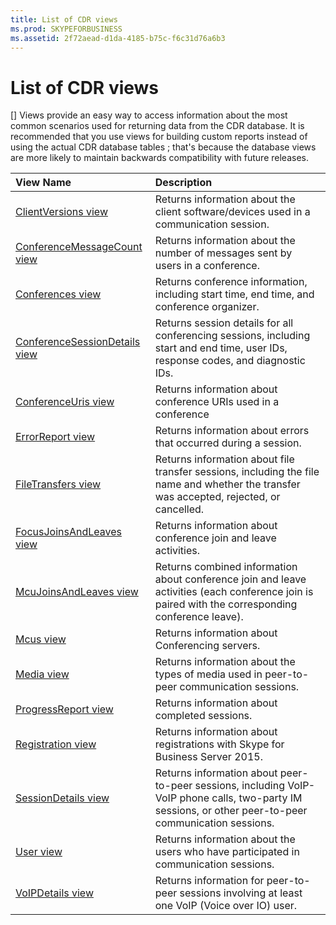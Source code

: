 ```yaml
---
title: List of CDR views
ms.prod: SKYPEFORBUSINESS
ms.assetid: 2f72aead-d1da-4185-b75c-f6c31d76a6b3
---
```



# List of CDR views
[]
Views provide an easy way to access information about the most common scenarios used for returning data from the CDR database. It is recommended that you use views for building custom reports instead of using the actual CDR database tables ; that's because the database views are more likely to maintain backwards compatibility with future releases.
  
    
    



|**View Name**|**Description**|
|:-----|:-----|
| [ClientVersions view](clientversions-view.md) <br/> |Returns information about the client software/devices used in a communication session.  <br/> |
| [ConferenceMessageCount view](conferencemessagecount-view.md) <br/> |Returns information about the number of messages sent by users in a conference.  <br/> |
| [Conferences view](conferences-view.md) <br/> |Returns conference information, including start time, end time, and conference organizer.  <br/> |
| [ConferenceSessionDetails view](conferencesessiondetails-view.md) <br/> |Returns session details for all conferencing sessions, including start and end time, user IDs, response codes, and diagnostic IDs.  <br/> |
| [ConferenceUris view](conferenceuris-view.md) <br/> |Returns information about conference URIs used in a conference  <br/> |
| [ErrorReport view](errorreport-view.md) <br/> |Returns information about errors that occurred during a session.  <br/> |
| [FileTransfers view](filetransfers-view.md) <br/> |Returns information about file transfer sessions, including the file name and whether the transfer was accepted, rejected, or cancelled.  <br/> |
| [FocusJoinsAndLeaves view](focusjoinsandleaves-view.md) <br/> |Returns information about conference join and leave activities.  <br/> |
| [McuJoinsAndLeaves view](mcujoinsandleaves-view.md) <br/> |Returns combined information about conference join and leave activities (each conference join is paired with the corresponding conference leave).  <br/> |
| [Mcus view](mcus-view.md) <br/> |Returns information about Conferencing servers.  <br/> |
| [Media view](media-view.md) <br/> |Returns information about the types of media used in peer-to-peer communication sessions.  <br/> |
| [ProgressReport view](progressreport-view.md) <br/> |Returns information about completed sessions.  <br/> |
| [Registration view](registration-view.md) <br/> |Returns information about registrations with Skype for Business Server 2015.  <br/> |
| [SessionDetails view](sessiondetails-view.md) <br/> |Returns information about peer-to-peer sessions, including VoIP-VoIP phone calls, two-party IM sessions, or other peer-to-peer communication sessions.  <br/> |
| [User view](user-view.md) <br/> |Returns information about the users who have participated in communication sessions.  <br/> |
| [VoIPDetails view](voipdetails-view.md) <br/> |Returns information for peer-to-peer sessions involving at least one VoIP (Voice over IO) user.  <br/> |
   

